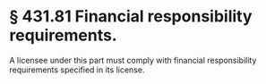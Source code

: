 # § 431.81   Financial responsibility requirements.

A licensee under this part must comply with financial responsibility requirements specified in its license. 




